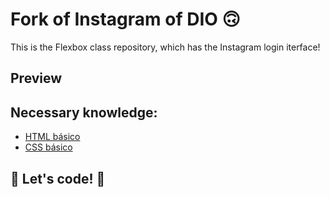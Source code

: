 # Fork of Instagram of DIO 🙃
This is the Flexbox class repository, which has the Instagram login iterface! 

## Preview



## Necessary knowledge:

* [HTML básico](https://www.w3schools.com/html/)
* [CSS básico](https://developer.mozilla.org/pt-BR/docs/Web/CSS)

## 🚀 Let's code! 🚀
